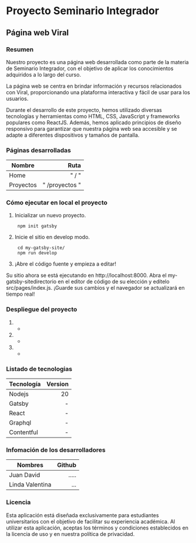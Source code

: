 # Proyecto Seminario Integrador 


## Página web Viral

### Resumen
Nuestro proyecto es una página web desarrollada como parte de la materia de Seminario Integrador, con el objetivo de aplicar los conocimientos adquiridos a lo largo del curso.

La página web se centra en brindar información y recursos relacionados con Viral, proporcionando una plataforma interactiva y fácil de usar para los usuarios.

Durante el desarrollo de este proyecto, hemos utilizado diversas tecnologías y herramientas como HTML, CSS, JavaScript y frameworks populares como ReactJS. Además, hemos aplicado principios de diseño responsivo para garantizar que nuestra página web sea accesible y se adapte a diferentes dispositivos y tamaños de pantalla.


### Páginas desarrolladas
| Nombre      | Ruta |
| --------- | -----:|
| Home  | " / " |
| Proyectos  | " /proyectos " |

### Cómo ejecutar en local el proyecto
1. Inicializar un nuevo proyecto.

		npm init gatsby

2. Inicie el sitio en develop modo.

		cd my-gatsby-site/
		npm run develop

3. ¡Abre el código fuente y empieza a editar!

Su sitio ahora se está ejecutando en http://localhost:8000. Abra el my-gatsby-sitedirectorio en el editor de código de su elección y edítelo src/pages/index.js. ¡Guarde sus cambios y el navegador se actualizará en tiempo real!

### Despliegue del proyecto
1. -
2. -
3. -

### Listado de tecnologias
| Tecnología      | Version |
| --------- | -----:|
| Nodejs  | 20 |
| Gatsby     |  -  |
| React     |  -  |
| Graphql     |  -  |
| Contentful      |   -  |


### Infomación de los desarrolladores
| Nombres      | Github |
| --------- | -----:|
| Juan David  | ..... |
| Linda Valentina      |   ...  |

### Licencia
Esta aplicación está diseñada exclusivamente para estudiantes universitarios con el objetivo de facilitar su experiencia académica. Al utilizar esta aplicación, aceptas los términos y condiciones establecidos en la licencia de uso y en nuestra política de privacidad.
